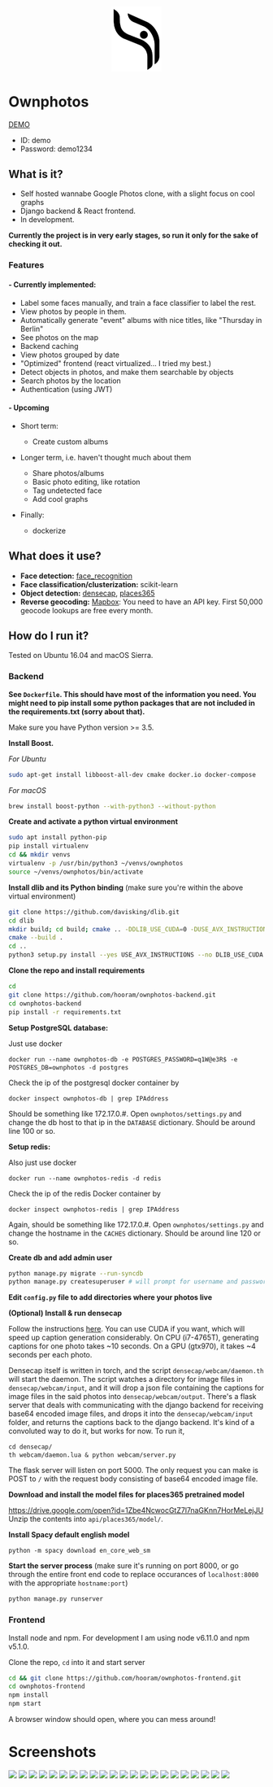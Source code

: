 <div style="text-align:center"><img width="100" src ="/screenshots/logo.png"/></div>

# Ownphotos

[DEMO](https://demo.ownphotos.io)

- ID: demo
- Password: demo1234

## What is it?

- Self hosted wannabe Google Photos clone, with a slight focus on cool graphs
- Django backend & React frontend. 
- In development. 

**Currently the project is in very early stages, so run it only for the sake of checking it out.**

### Features

#### - Currently implemented:
  
  - Label some faces manually, and train a face classifier to label the rest.
  - View photos by people in them.
  - Automatically generate "event" albums with nice titles, like "Thursday in Berlin"
  - See photos on the map
  - Backend caching
  - View photos grouped by date
  - "Optimized" frontend (react virtualized... I tried my best.)
  - Detect objects in photos, and make them searchable by objects 
  - Search photos by the location 
  - Authentication (using JWT)


#### - Upcoming

  - Short term:
    - Create custom albums

  - Longer term, i.e. haven't thought much about them
    - Share photos/albums
    - Basic photo editing, like rotation
    - Tag undetected face
    - Add cool graphs

  - Finally:
    - dockerize


## What does it use?

- **Face detection:** [face_recognition](https://github.com/ageitgey/face_recognition) 
- **Face classification/clusterization:** scikit-learn
- **Object detection:** [densecap](https://github.com/jcjohnson/densecap), [places365](http://places.csail.mit.edu/)
- **Reverse geocoding:** [Mapbox](https://www.mapbox.com/): You need to have an API key. First 50,000 geocode lookups are free every month.


## How do I run it?

Tested on Ubuntu 16.04 and macOS Sierra.

### Backend



**See `Dockerfile`. This should have most of the information you need. You might need to pip install some python packages that are not included in the requirements.txt (sorry about that).**



Make sure you have Python version >= 3.5. 

**Install Boost.**

*For Ubuntu*
```bash
sudo apt-get install libboost-all-dev cmake docker.io docker-compose
```

*For macOS*
```bash
brew install boost-python --with-python3 --without-python
```

**Create and activate a python virtual environment**


```bash
sudo apt install python-pip
pip install virtualenv
cd && mkdir venvs
virtualenv -p /usr/bin/python3 ~/venvs/ownphotos 
source ~/venvs/ownphotos/bin/activate
```

**Install dlib and its Python binding** (make sure you're within the above virtual environment)


```bash
git clone https://github.com/davisking/dlib.git
cd dlib
mkdir build; cd build; cmake .. -DDLIB_USE_CUDA=0 -DUSE_AVX_INSTRUCTIONS=1;
cmake --build .
cd ..
python3 setup.py install --yes USE_AVX_INSTRUCTIONS --no DLIB_USE_CUDA
```

**Clone the repo and install requirements**

```bash
cd
git clone https://github.com/hooram/ownphotos-backend.git
cd ownphotos-backend
pip install -r requirements.txt
```

**Setup PostgreSQL database:**

Just use docker

```
docker run --name ownphotos-db -e POSTGRES_PASSWORD=q1W@e3R$ -e POSTGRES_DB=ownphotos -d postgres
```
Check the ip of the postgresql docker container by 

```
docker inspect ownphotos-db | grep IPAddress
```

Should be something like 172.17.0.#. Open `ownphotos/settings.py` and change the db host to that ip in the `DATABASE` dictionary. Should be around line 100 or so.

**Setup redis:**

Also just use docker

```
docker run --name ownphotos-redis -d redis
```

Check the ip of the redis Docker container by

```
docker inspect ownphotos-redis | grep IPAddress
```

Again, should be something like 172.17.0.#. Open `ownphotos/settings.py` and change the hostname in the `CACHES` dictionary. Should be around line 120 or so. 

**Create db and add admin user**

```bash
python manage.py migrate --run-syncdb
python manage.py createsuperuser # will prompt for username and password. use admin/password
```

**Edit `config.py` file to add directories where your photos live**


**(Optional) Install & run densecap**

Follow the instructions [here](/densecap/README.md). You can use CUDA if you want, which will speed up caption generation considerably. On CPU (i7-4765T), generating captions for one photo takes ~10 seconds. On a GPU (gtx970), it takes ~4 seconds per each photo. 

Densecap itself is written in torch, and the script `densecap/webcam/daemon.th` will start the daemon. The script watches a directory for image files in `densecap/webcam/input`, and it will drop a json file containing the captions for image files in the said photos into `densecap/webcam/output`. There's a flask server that deals with communicating with the django backend for receiving base64 encoded image files, and drops it into the `densecap/webcam/input` folder, and returns the captions back to the django backend. It's kind of a convoluted way to do it, but works for now. To run it, 

```
cd densecap/
th webcam/daemon.lua & python webcam/server.py

```

The flask server will listen on port 5000. The only request you can make is POST to `/` with the request body consisting of base64 encoded image file.



**Download and install the model files for places365 pretrained model**

https://drive.google.com/open?id=1Zbe4NcwocGtZ7l7naGKnn7HorMeLejJU
Unzip the contents into `api/places365/model/`.


**Install Spacy default english model**
```
python -m spacy download en_core_web_sm
```



**Start the server process** (make sure it's running on port 8000, or go through the entire front end code to replace occurances of `localhost:8000` with the appropriate `hostname:port`)

```bash
python manage.py runserver
```




### Frontend

Install node and npm. For development I am using node v6.11.0 and npm v5.1.0.

Clone the repo, `cd` into it and start server

```bash
cd && git clone https://github.com/hooram/ownphotos-frontend.git
cd ownphotos-frontend
npm install
npm start
```

A browser window should open, where you can mess around!

# Screenshots

![](https://s3.eu-central-1.amazonaws.com/ownphotos-deploy/ownphotos_screenshots/01.png)
![](https://s3.eu-central-1.amazonaws.com/ownphotos-deploy/ownphotos_screenshots/02.png)
![](https://s3.eu-central-1.amazonaws.com/ownphotos-deploy/ownphotos_screenshots/03.png)
![](https://s3.eu-central-1.amazonaws.com/ownphotos-deploy/ownphotos_screenshots/04.png)
![](https://s3.eu-central-1.amazonaws.com/ownphotos-deploy/ownphotos_screenshots/05.png)
![](https://s3.eu-central-1.amazonaws.com/ownphotos-deploy/ownphotos_screenshots/06.png)
![](https://s3.eu-central-1.amazonaws.com/ownphotos-deploy/ownphotos_screenshots/07.png)
![](https://s3.eu-central-1.amazonaws.com/ownphotos-deploy/ownphotos_screenshots/08.png)
![](https://s3.eu-central-1.amazonaws.com/ownphotos-deploy/ownphotos_screenshots/09.png)
![](https://s3.eu-central-1.amazonaws.com/ownphotos-deploy/ownphotos_screenshots/10.png)
![](https://s3.eu-central-1.amazonaws.com/ownphotos-deploy/ownphotos_screenshots/11.png)
![](https://s3.eu-central-1.amazonaws.com/ownphotos-deploy/ownphotos_screenshots/12.png)
![](https://s3.eu-central-1.amazonaws.com/ownphotos-deploy/ownphotos_screenshots/13.png)
![](https://s3.eu-central-1.amazonaws.com/ownphotos-deploy/ownphotos_screenshots/14.png)
![](https://s3.eu-central-1.amazonaws.com/ownphotos-deploy/ownphotos_screenshots/15.png)
![](https://s3.eu-central-1.amazonaws.com/ownphotos-deploy/ownphotos_screenshots/16.png)
![](https://s3.eu-central-1.amazonaws.com/ownphotos-deploy/ownphotos_screenshots/17.png)
![](https://s3.eu-central-1.amazonaws.com/ownphotos-deploy/ownphotos_screenshots/18.png)
![](https://s3.eu-central-1.amazonaws.com/ownphotos-deploy/ownphotos_screenshots/19.png)
![](https://s3.eu-central-1.amazonaws.com/ownphotos-deploy/ownphotos_screenshots/20.png)
![](https://s3.eu-central-1.amazonaws.com/ownphotos-deploy/ownphotos_screenshots/21.png)
![](https://s3.eu-central-1.amazonaws.com/ownphotos-deploy/ownphotos_screenshots/22.png)
